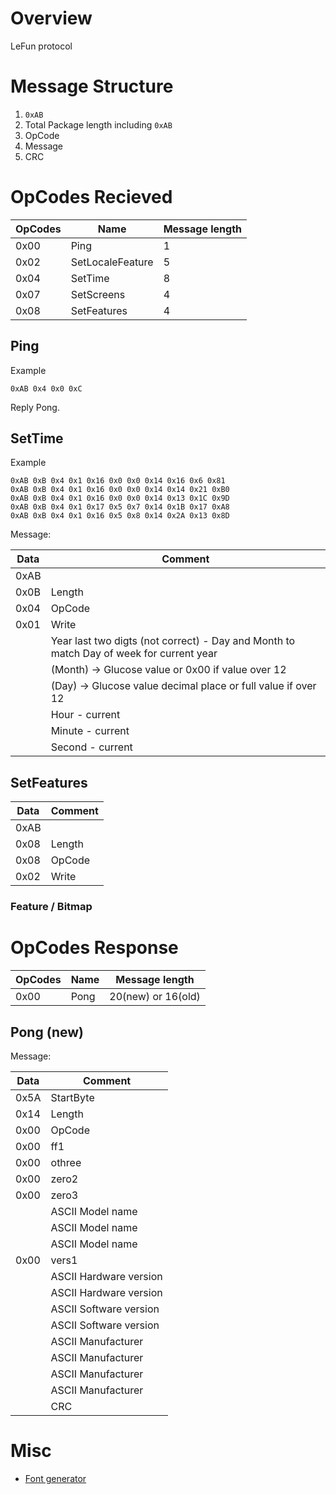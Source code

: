 # Overview
LeFun protocol

# Message Structure
1. `0xAB`
2. Total Package length including `0xAB`
3. OpCode
4. Message
5. CRC

# OpCodes Recieved

| OpCodes | Name | Message length |
|---------|------|----------------|
| 0x00    | Ping | 1 |
| 0x02    | SetLocaleFeature | 5 |
| 0x04    | SetTime | 8 |
| 0x07    | SetScreens | 4 |
| 0x08    | SetFeatures | 4 |

## Ping
Example
```
0xAB 0x4 0x0 0xC
```
Reply Pong.

## SetTime
Example
```
0xAB 0xB 0x4 0x1 0x16 0x0 0x0 0x14 0x16 0x6 0x81
0xAB 0xB 0x4 0x1 0x16 0x0 0x0 0x14 0x14 0x21 0xB0
0xAB 0xB 0x4 0x1 0x16 0x0 0x0 0x14 0x13 0x1C 0x9D
0xAB 0xB 0x4 0x1 0x17 0x5 0x7 0x14 0x1B 0x17 0xA8
0xAB 0xB 0x4 0x1 0x16 0x5 0x8 0x14 0x2A 0x13 0x8D
```

Message:

| Data | Comment |
|------|---------|
| 0xAB |  |
| 0x0B | Length |
| 0x04 | OpCode |
| 0x01 | Write |
|      | Year last two digts (not correct) - Day and Month to match Day of week for current year |
|      | (Month) -> Glucose value or 0x00 if value over 12 |
|      | (Day) -> Glucose value decimal place or full value if over 12 |
|      | Hour - current |
|      | Minute - current |
|      | Second - current |

## SetFeatures

| Data | Comment |
|------|---------|
| 0xAB |  |
| 0x08 | Length |
| 0x08 | OpCode |
| 0x02 | Write |

### Feature / Bitmap	


# OpCodes Response

| OpCodes | Name | Message length |
|---------|------|----------------|
| 0x00    | Pong | 20(new) or 16(old) |

## Pong (new)
Message:

| Data | Comment |
|------|---------|
| 0x5A | StartByte |
| 0x14 | Length |
| 0x00 | OpCode |
| 0x00 | ff1 |
| 0x00 | othree |
| 0x00 | zero2 |
| 0x00 | zero3 |
|      | ASCII Model name |
|      | ASCII Model name |
|      | ASCII Model name |
| 0x00 | vers1 |
|      | ASCII Hardware version |
|      | ASCII Hardware version |
|      | ASCII Software version |
|      | ASCII Software version |
|      | ASCII Manufacturer |
|      | ASCII Manufacturer |
|      | ASCII Manufacturer |
|      | ASCII Manufacturer |
|      | CRC |

# Misc
- [Font generator](https://rop.nl/truetype2gfx/)
